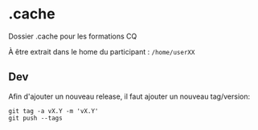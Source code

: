 # .cache
Dossier .cache pour les formations CQ

À être extrait dans le home du participant : `/home/userXX`

## Dev
Afin d'ajouter un nouveau release, il faut ajouter un nouveau tag/version:
```
git tag -a vX.Y -m 'vX.Y'
git push --tags
```
